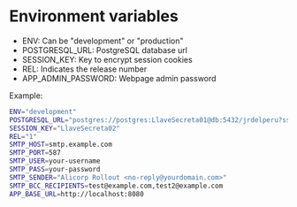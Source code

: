 # Environment variables

- ENV: Can be "development" or "production"
- POSTGRESQL_URL: PostgreSQL database url
- SESSION_KEY: Key to encrypt session cookies
- REL: Indicates the release number
- APP_ADMIN_PASSWORD: Webpage admin password

Example:

```bash
ENV="development"
POSTGRESQL_URL="postgres://postgres:LlaveSecreta01@db:5432/jrdelperu?sslmode=disable"
SESSION_KEY="LlaveSecreta02"
REL="1"
SMTP_HOST=smtp.example.com
SMTP_PORT=587
SMTP_USER=your-username
SMTP_PASS=your-password
SMTP_SENDER="Alicorp Rollout <no-reply@yourdomain.com>"
SMTP_BCC_RECIPIENTS=test@example.com,test2@example.com
APP_BASE_URL=http://localhost:8080
```

